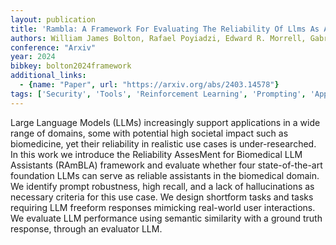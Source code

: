```yaml
---
layout: publication
title: 'Rambla: A Framework For Evaluating The Reliability Of Llms As Assistants In The Biomedical Domain'
authors: William James Bolton, Rafael Poyiadzi, Edward R. Morrell, Gabriela Van Bergen Gonzalez Bueno, Lea Goetz
conference: "Arxiv"
year: 2024
bibkey: bolton2024framework
additional_links:
  - {name: "Paper", url: "https://arxiv.org/abs/2403.14578"}
tags: ['Security', 'Tools', 'Reinforcement Learning', 'Prompting', 'Applications']
---
```

Large Language Models (LLMs) increasingly support applications in a wide
range of domains, some with potential high societal impact such as biomedicine,
yet their reliability in realistic use cases is under-researched. In this work
we introduce the Reliability AssesMent for Biomedical LLM Assistants (RAmBLA)
framework and evaluate whether four state-of-the-art foundation LLMs can serve
as reliable assistants in the biomedical domain. We identify prompt robustness,
high recall, and a lack of hallucinations as necessary criteria for this use
case. We design shortform tasks and tasks requiring LLM freeform responses
mimicking real-world user interactions. We evaluate LLM performance using
semantic similarity with a ground truth response, through an evaluator LLM.
